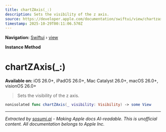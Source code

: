 ```yaml
---
title: chartZAxis(_:)
description: Sets the visibility of the z axis.
source: https://developer.apple.com/documentation/swiftui/view/chartzaxis(_:)
timestamp: 2025-10-29T00:11:06.570Z
---
```


**Navigation:** [Swiftui](/documentation/swiftui) › [view](/documentation/swiftui/view)

**Instance Method**

# chartZAxis(_:)

**Available on:** iOS 26.0+, iPadOS 26.0+, Mac Catalyst 26.0+, macOS 26.0+, visionOS 26.0+

> Sets the visibility of the z axis.

```swift
nonisolated func chartZAxis(_ visibility: Visibility) -> some View
```

---

*Extracted by [sosumi.ai](https://sosumi.ai) - Making Apple docs AI-readable.*
*This is unofficial content. All documentation belongs to Apple Inc.*
